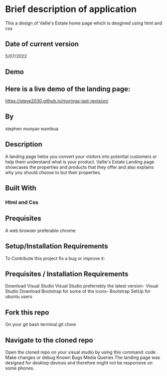  # Brief description of application
This a design of Vallie's Estate home page which is desgined using html and css

## Date of current version
5/07/2022

## Demo
## Here is a live demo of the landing page:
https://steve2030.github.io/moringa-last-revision/


## By
stephen munyao wambua

## Description
A landing page helos you convert your visitors into potential customers or help them understand what is your product. Vallie's Estate Landing page showcases the properties and products that they offer and also explains why you should choose to but their properties.

## Built With
  ### Html and Css

## Prequisites
A web browser preferable chrome

## Setup/Installation Requirements
To Contribute this project fix a bug or improve it:

## Prequisites / Installation Requirements
Download Visual Studio Visual Studio preferrebly the latest version-
Visual Studio Download
Bootstrap for some of the icons-
Bootstrap
SetUp for ubuntu users
## Fork this repo
On your git bash terminal git clone <path to repo>
## Navigate to the cloned repo
Open the cloned repo on your visual studio by using this command: code .
Make changes or debug
Known Bugs
Media Queries
The landing page was designed for desktop devices and therefore might not be responsive on some phones.



